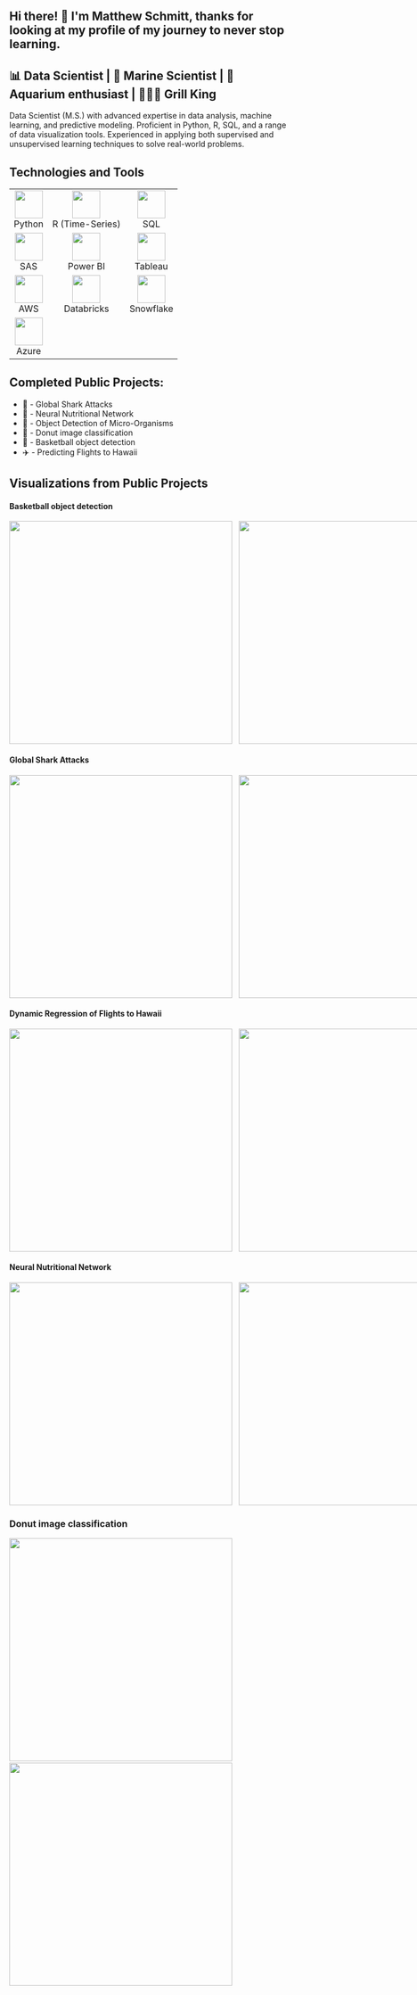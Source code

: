 ## Hi there! 👋 I'm Matthew Schmitt, thanks for looking at my profile of my journey to never stop learning.

## 📊 Data Scientist | 🌊 Marine Scientist | 🦐 Aquarium enthusiast | 👨🏻‍🍳 Grill King 

Data Scientist (M.S.) with advanced expertise in data analysis, machine learning, and predictive modeling. Proficient in Python, R, SQL, and a range of data visualization tools. Experienced in applying both supervised and unsupervised learning techniques to solve real-world problems.

## Technologies and Tools

<table>
  <tr>
    <td align="center">
      <img src="https://github.com/user-attachments/assets/a3f75745-68ae-4289-8823-cf5c72cdf973" width="50" height="50"><br>Python
    </td>
    <td align="center">
      <img src="https://github.com/user-attachments/assets/c197ab3f-a6ec-4044-8f30-26c65df6cd51" width="50" height="50"><br>R (Time-Series)
    </td>
    <td align="center">
      <img src="https://github.com/user-attachments/assets/3f542b01-c748-4bc3-9c8d-8930d8d7b556" width="50" height="50"><br>SQL
    </td>
  </tr>
  <tr>
    <td align="center">
      <img src="https://github.com/user-attachments/assets/5bdb4b5d-d105-44e5-a1c9-8f46c4f3fb4d" width="50" height="50"><br>SAS
    </td>
    <td align="center">
      <img src="https://github.com/user-attachments/assets/da6a82f0-2140-4936-9a17-c8acd04c9b5f" width="50" height="50"><br>Power BI
    </td>
    <td align="center">
      <img src="https://github.com/user-attachments/assets/7fe726a9-20f1-4354-8311-9ca741afe07e" width="50" height="50"><br>Tableau
    </td>
  </tr>
  <tr>
    <td align="center">
      <img src="https://github.com/user-attachments/assets/36b92345-fcf6-42e8-bb88-33e0ee621eb2" width="50" height="50"><br>AWS
    </td>
    <td align="center">
      <img src="https://github.com/user-attachments/assets/461ee34e-14c9-4e1e-a8d8-a25ae5a71758" width="50" height="50"><br>Databricks
    </td>
    <td align="center">
      <img src="https://github.com/user-attachments/assets/1f65af77-a120-4239-8fee-d8d4eb2180bf" width="50" height="50"><br>Snowflake
    </td>
  </tr>
  <tr>
    <td align="center">
      <img src="https://github.com/user-attachments/assets/57465c2f-48c3-4623-9fa0-9ef07c3b2ef0" width="50" height="50"><br>Azure
    </td>
  </tr>
</table>


## Completed Public Projects:
- 🦈 - Global Shark Attacks
- 🍔 - Neural Nutritional Network
- 🦠 - Object Detection of Micro-Organisms
- 🍩 - Donut image classification
- 🏀 - Basketball object detection 
- ✈️ - Predicting Flights to Hawaii

## Visualizations from Public Projects

#### Basketball object detection
<div style="display: flex; flex-direction: row;">
    <img src="https://github.com/user-attachments/assets/a8fdd693-b7d7-4f3e-9690-319edd561842" width="400" height="400">
    &nbsp;&nbsp;&nbsp;
    <img src="https://raw.githubusercontent.com/MatteSchmitt/MatteSchmitt/main/basketball%20gif.gif" width="400" height="400">
</div>

#### Global Shark Attacks
<div style="display: flex; flex-direction: row;">
    <img src="https://github.com/user-attachments/assets/50e8bcc3-faea-4f0f-87a4-39962d17d2da" width="400" height="400">
    &nbsp;&nbsp;&nbsp;
    <img src="https://github.com/user-attachments/assets/b22dafdb-6641-4d62-96d9-c8fb315bb08e" width="400" height="400">
</div>

#### Dynamic Regression of Flights to Hawaii 
<div style="display: flex; flex-direction: row;">
    <img src="https://github.com/user-attachments/assets/64345ec7-0afb-4588-b2f4-2775b44c76e8" width="400" height="400">
    &nbsp;&nbsp;&nbsp;
    <img src="https://github.com/user-attachments/assets/f1240fcc-607c-4ae5-93a1-b93ad39c8e69" width="400" height="400">
</div>

#### Neural Nutritional Network
<div style="display: flex; flex-direction: row;">
    <img src="https://github.com/user-attachments/assets/0792aa1b-ccda-4db2-b9d4-fd981adc5e6d" width="400" height="400">
    &nbsp;&nbsp;&nbsp;
    <img src="https://github.com/user-attachments/assets/6893c419-e4b4-433f-bcca-9d6cd08cb6bd" width="400" height="400">
</div>

### Donut image classification
<img src="https://github.com/user-attachments/assets/89d583a5-f713-4f55-afe0-08a35558de5c" width="400" height="400">
&nbsp;&nbsp;&nbsp;
<img src="https://github.com/user-attachments/assets/853af04a-e598-4508-a6db-b51751af0356" width="400" height="400">
